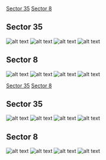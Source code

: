 [Sector 35](#sector35)
[Sector 8](#sector8)

<a name = "sector35"></a>
## Sector 35
![alt text](/tt/WASP-142_Sector_35/WASP-142_Sector_35_a_TimeSeries.png)
![alt text](/tt/WASP-142_Sector_35/WASP-142_Sector_35_b_FoldedLightCurve.png)
![alt text](/tt/WASP-142_Sector_35/WASP-142_Sector_35_b_IndividualTransitsWithFit.png)
![alt text](/tt/WASP-142_Sector_35/WASP-142_Sector_35_c_TimingResiduals.png)

<a name = "sector8"></a>
## Sector 8
![alt text](/tt/WASP-142_Sector_8/WASP-142_Sector_8_a_TimeSeries.png)
![alt text](/tt/WASP-142_Sector_8/WASP-142_Sector_8_b_FoldedLightCurve.png)
![alt text](/tt/WASP-142_Sector_8/WASP-142_Sector_8_b_IndividualTransitsWithFit.png)
![alt text](/tt/WASP-142_Sector_8/WASP-142_Sector_8_c_TimingResiduals.png)

[Sector 35](#sector35)
[Sector 8](#sector8)

<a name = "sector35"></a>
## Sector 35
![alt text](/tt/WASP-142_Sector_35/WASP-142_Sector_35_a_TimeSeries.png)
![alt text](/tt/WASP-142_Sector_35/WASP-142_Sector_35_b_FoldedLightCurve.png)
![alt text](/tt/WASP-142_Sector_35/WASP-142_Sector_35_b_IndividualTransitsWithFit.png)
![alt text](/tt/WASP-142_Sector_35/WASP-142_Sector_35_c_TimingResiduals.png)

<a name = "sector8"></a>
## Sector 8
![alt text](/tt/WASP-142_Sector_8/WASP-142_Sector_8_a_TimeSeries.png)
![alt text](/tt/WASP-142_Sector_8/WASP-142_Sector_8_b_FoldedLightCurve.png)
![alt text](/tt/WASP-142_Sector_8/WASP-142_Sector_8_b_IndividualTransitsWithFit.png)
![alt text](/tt/WASP-142_Sector_8/WASP-142_Sector_8_c_TimingResiduals.png)

